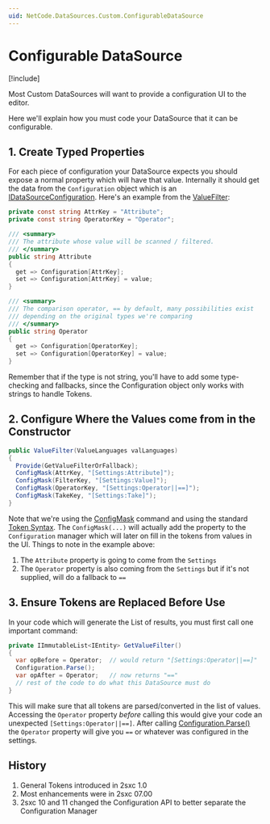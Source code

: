 ```yaml
---
uid: NetCode.DataSources.Custom.ConfigurableDataSource
---
```


# Configurable DataSource

[!include[](~/basics/stack/_shared-float-summary.md)]
<style>
  .context-box-summary .datasource-custom, 
  .context-box-summary .query-params,
  .context-box-summary .data-configuration
  { visibility: visible; } 
</style>

Most Custom DataSources will want to provide a configuration UI to the editor. 

Here we'll explain how you must code your DataSource that it can be configurable. 

## 1. Create Typed Properties 

For each piece of configuration your DataSource expects you should expose a normal property which will have that value. Internally it should get the data from the `Configuration` object which is an [IDataSourceConfiguration](xref:ToSic.Eav.DataSources.IDataSourceConfiguration). Here's an example from the [ValueFilter](xref:ToSic.Eav.DataSources.ValueFilter):

```c#
private const string AttrKey = "Attribute";
private const string OperatorKey = "Operator";

/// <summary>
/// The attribute whose value will be scanned / filtered.
/// </summary>
public string Attribute
{
  get => Configuration[AttrKey];
  set => Configuration[AttrKey] = value;
}

/// <summary>
/// The comparison operator, == by default, many possibilities exist
/// depending on the original types we're comparing
/// </summary>
public string Operator
{
  get => Configuration[OperatorKey];
  set => Configuration[OperatorKey] = value;
}
```

Remember that if the type is not string, you'll have to add some type-checking and fallbacks, since the Configuration object only works with strings to handle Tokens. 

## 2. Configure Where the Values come from in the Constructor

```c#
public ValueFilter(ValueLanguages valLanguages)
{
  Provide(GetValueFilterOrFallback);
  ConfigMask(AttrKey, "[Settings:Attribute]");
  ConfigMask(FilterKey, "[Settings:Value]");
  ConfigMask(OperatorKey, "[Settings:Operator||==]");
  ConfigMask(TakeKey, "[Settings:Take]");
}
```

Note that we're using the [ConfigMask](xref:NetCode.DataSources.Custom.ConfigMask) command and using the standard [Token Syntax](xref:Basics.LookUp.Tokens). 
The `ConfigMask(...)` will actually add the property to the `Configuration` manager which will later on fill in the tokens from values in the UI. 
Things to note in the example above:

1. The `Attribute` property is going to come from the `Settings`
1. The `Operator` property is also coming from the `Settings` but if it's not supplied, will do a fallback to `==`

## 3. Ensure Tokens are Replaced Before Use

In your code which will generate the List of results, you must first call one important command:

```c#
private IImmutableList<IEntity> GetValueFilter()
{
  var opBefore = Operator;  // would return "[Settings:Operator||==]"
  Configuration.Parse();
  var opAfter = Operator;   // now returns "=="
  // rest of the code to do what this DataSource must do
}
```

This will make sure that all tokens are parsed/converted in the list of values. 
Accessing the `Operator` property _before_ calling this would give your code an unexpected `[Settings:Operator||==]`.
After calling [Configuration.Parse()](xref:NetCode.DataSources.Custom.ConfigurationParse) the `Operator` property will give you `==` or whatever was configured in the settings. 



## History

1. General Tokens introduced in 2sxc 1.0
1. Most enhancements were in 2sxc 07.00
1. 2sxc 10 and 11 changed the Configuration API to better separate the Configuration Manager